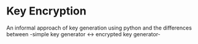 # Key Encryption
An informal approach of key generation using python and the differences between  -simple key generator &lt;-> encrypted key generator-
